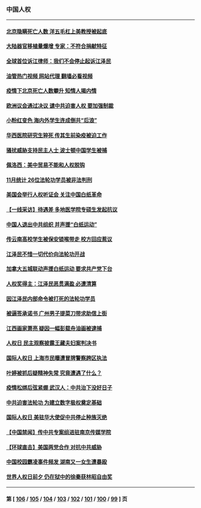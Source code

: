 ### 中国人权
---
#### [北京隐瞒死亡人数 洋五毛杠上美教授被起底](../../pages/ncid278/n13886904.md?12200445) 
#### [大陆器官移植量爆增 专家：不符合捐献特征](../../pages/ncid278/n13886405.md?12200445) 
#### [全球首位诉江律师：我们不会停止起诉江泽民](../../pages/ncid278/n13886803.md?12200445) 
#### [油管热门视频 网站代理 翻墙必看视频](http://138.2.39.72:81/youtube.html?epic-marker?12200445)
#### [疫情下北京死亡人数攀升 知情人揭内情](../../pages/ncid278/n13886705.md?12200445) 
#### [欧洲议会通过决议 谴中共迫害人权 要加强制裁](../../pages/ncid278/n13885670.md?12200445) 
#### [小粉红变色 海内外学生连成倒共“后浪”](../../pages/ncid278/n13885674.md?12200445) 
#### [华西医院研究生猝死 传其生前染疫被迫工作](../../pages/ncid278/n13885113.md?12200445) 
#### [骚扰威胁支持民主人士 波士顿中国学生被捕](../../pages/ncid278/n13884868.md?12200445) 
#### [佩洛西：美中贸易不能和人权脱钩](../../pages/ncid278/n13884884.md?12200445) 
#### [11月统计 26位法轮功学员被非法判刑](../../pages/ncid278/n13884724.md?12200445) 
#### [美国会举行人权听证会 关注中国白纸革命](../../pages/ncid278/n13884258.md?12200445) 
#### [【一线采访】待遇差 多地医学院专硕生发起抗议](../../pages/ncid278/n13883914.md?12200445) 
#### [中国人退出中共组织 并声援“白纸运动”](../../pages/ncid278/n13882714.md?12200445) 
#### [传云南高校学生被保安锁喉带走 校方回应惹议](../../pages/ncid278/n13883844.md?12200445) 
#### [江泽民不惜一切代价向法轮功开战](../../pages/ncid278/n13883332.md?12200445) 
#### [加拿大五城联动声援白纸运动 要求共产党下台](../../pages/ncid278/n13883075.md?12200445) 
#### [人权奖得主：江泽民恶贯满盈 必遭清算](../../pages/ncid278/n13882937.md?12200445) 
#### [因江泽民内部命令被打死的法轮功学员](../../pages/ncid278/n13877409.md?12200445) 
#### [被逼签承诺书 广州男子提菜刀带求助信上街](../../pages/ncid278/n13882547.md?12200445) 
#### [江西画家萧亮 疑因一幅彭载舟油画被逮捕](../../pages/ncid278/n13882723.md?12200445) 
#### [人权日 民主观察披露王藏夫妇案判决书](../../pages/ncid278/n13882517.md?12200445) 
#### [国际人权日 上海市民曝遭冒牌警察跨区执法](../../pages/ncid278/n13882447.md?12200445) 
#### [叶婷被抓后疑精神失常 究竟遭遇了什么？](../../pages/ncid278/n13882350.md?12200445) 
#### [疫情松绑后弦紧绷 武汉人：中共治下没好日子](../../pages/ncid278/n13882348.md?12200445) 
#### [中共迫害法轮功 为建立数字极权奠定基础](../../pages/ncid278/n13882266.md?12200445) 
#### [国际人权日 美驻华大使促中共停止种族灭绝](../../pages/ncid278/n13882332.md?12200445) 
#### [【中国禁闻】传中共专案组进驻南京传媒学院](../../pages/ncid278/n13882283.md?12200445) 
#### [【环球直击】美国两党合作 对抗中共威胁](../../pages/ncid278/n13882284.md?12200445) 
#### [中国校园霸凌事件频发 湖南又一女生遭暴殴](../../pages/ncid278/n13882168.md?12200445) 
#### [世界人权日前夕 仍在狱中的徐秦获林昭自由奖](../../pages/ncid278/n13881950.md?12200445) 

---
#### 第 [ [106](./106.md?12200445) / [105](./105.md?12200445) / [104](./104.md?12200445) / [103](./103.md?12200445) / [102](./102.md?12200445) / [101](./101.md?12200445) / [100](./100.md?12200445) / [99](./99.md?12200445) ] 页
